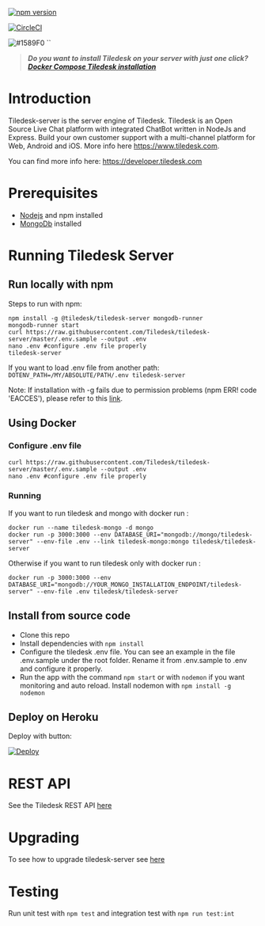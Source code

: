 [![npm version](https://badge.fury.io/js/%40tiledesk%2Ftiledesk-server.svg)](https://badge.fury.io/js/%40tiledesk%2Ftiledesk-server)

[![CircleCI](https://circleci.com/gh/Tiledesk/tiledesk-server.svg?style=svg)](https://circleci.com/gh/Tiledesk/tiledesk-server)

![#1589F0](https://via.placeholder.com/15/1589F0/000000?text=+) ``
> ***Do you want to install Tiledesk on your server with just one click?***
> ***[Docker Compose Tiledesk installation](https://github.com/Tiledesk/tiledesk-deployment/blob/master/docker-compose/README.md)***



# Introduction

Tiledesk-server is the server engine of Tiledesk. Tiledesk is an Open Source Live Chat platform with integrated ChatBot written in NodeJs and Express. Build your own customer support with a multi-channel platform for Web, Android and iOS. More info here https://www.tiledesk.com.

You can find more info here: https://developer.tiledesk.com

# Prerequisites

* [Nodejs](https://www.npmjs.com/) and npm installed 
* [MongoDb](https://www.mongodb.com) installed

# Running Tiledesk Server

## Run locally with npm

Steps to run with npm:

```
npm install -g @tiledesk/tiledesk-server mongodb-runner
mongodb-runner start
curl https://raw.githubusercontent.com/Tiledesk/tiledesk-server/master/.env.sample --output .env
nano .env #configure .env file properly
tiledesk-server  
```

If you want to load .env file from another path: `DOTENV_PATH=/MY/ABSOLUTE/PATH/.env tiledesk-server`

Note: If installation with -g fails due to permission problems (npm ERR! code 'EACCES'), please refer to this [link](https://docs.npmjs.com/getting-started/fixing-npm-permissions).


## Using Docker


### Configure .env file 
```
curl https://raw.githubusercontent.com/Tiledesk/tiledesk-server/master/.env.sample --output .env
nano .env #configure .env file properly
```

### Running
If you want to run tiledesk and mongo with docker run :

```
docker run --name tiledesk-mongo -d mongo
docker run -p 3000:3000 --env DATABASE_URI="mongodb://mongo/tiledesk-server" --env-file .env --link tiledesk-mongo:mongo tiledesk/tiledesk-server
```

Otherwise if you want to run tiledesk only with docker run :

```
docker run -p 3000:3000 --env DATABASE_URI="mongodb://YOUR_MONGO_INSTALLATION_ENDPOINT/tiledesk-server" --env-file .env tiledesk/tiledesk-server
```

## Install from source code

* Clone this repo
* Install dependencies with `npm install`
* Configure the tiledesk .env file. You can see an example in the file .env.sample under the root folder. Rename it from .env.sample to .env and configure it properly. 
* Run the app with the command `npm start` or with `nodemon` if you want monitoring and auto reload. Install nodemon with `npm install -g nodemon`


## Deploy on Heroku

Deploy with button:

[![Deploy](https://www.herokucdn.com/deploy/button.svg)](https://heroku.com/deploy?template=https://github.com/Tiledesk/tiledesk-server)


# REST API

See the Tiledesk REST API [here](https://developer.tiledesk.com/apis/rest-api/introduction)

# Upgrading 
To see how to upgrade tiledesk-server see [here](./docs/upgrading.md) 

# Testing
Run unit test with `npm test` and integration test with `npm run test:int` 

